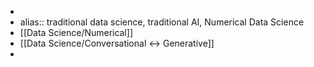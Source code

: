 -
- alias:: traditional data science, traditional AI, Numerical Data Science
- [[Data Science/Numerical]]
- [[Data Science/Conversational <-> Generative]]
-